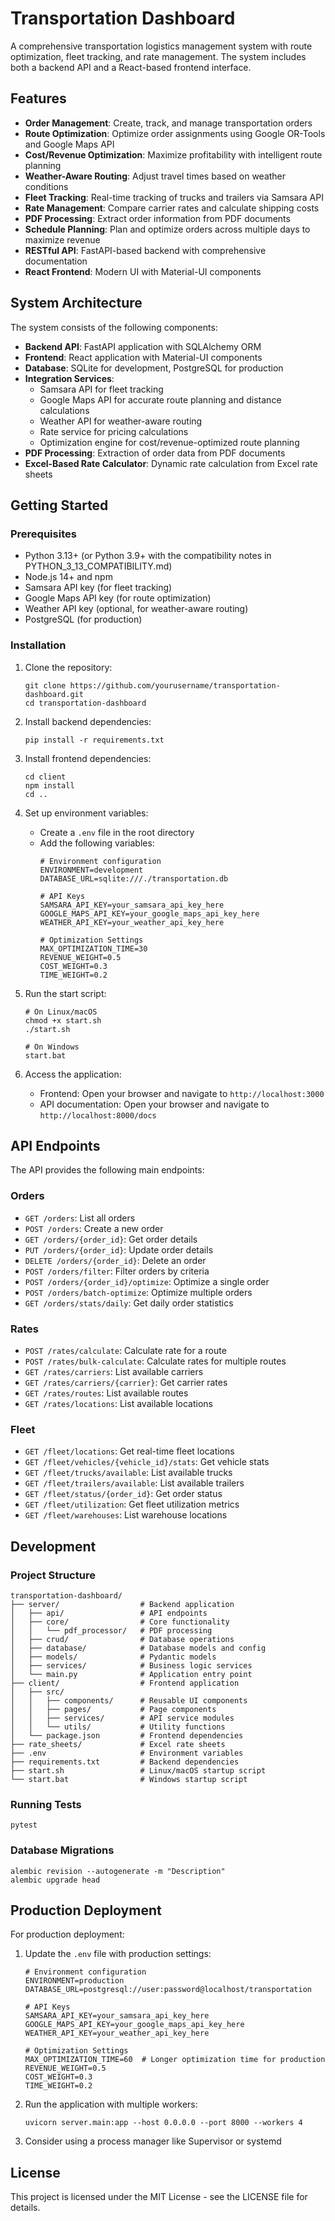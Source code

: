 # Transportation Dashboard

A comprehensive transportation logistics management system with route optimization, fleet tracking, and rate management. The system includes both a backend API and a React-based frontend interface.

## Features

- **Order Management**: Create, track, and manage transportation orders
- **Route Optimization**: Optimize order assignments using Google OR-Tools and Google Maps API
- **Cost/Revenue Optimization**: Maximize profitability with intelligent route planning
- **Weather-Aware Routing**: Adjust travel times based on weather conditions
- **Fleet Tracking**: Real-time tracking of trucks and trailers via Samsara API
- **Rate Management**: Compare carrier rates and calculate shipping costs
- **PDF Processing**: Extract order information from PDF documents
- **Schedule Planning**: Plan and optimize orders across multiple days to maximize revenue
- **RESTful API**: FastAPI-based backend with comprehensive documentation
- **React Frontend**: Modern UI with Material-UI components

## System Architecture

The system consists of the following components:

- **Backend API**: FastAPI application with SQLAlchemy ORM
- **Frontend**: React application with Material-UI components
- **Database**: SQLite for development, PostgreSQL for production
- **Integration Services**: 
  - Samsara API for fleet tracking
  - Google Maps API for accurate route planning and distance calculations
  - Weather API for weather-aware routing
  - Rate service for pricing calculations
  - Optimization engine for cost/revenue-optimized route planning
- **PDF Processing**: Extraction of order data from PDF documents
- **Excel-Based Rate Calculator**: Dynamic rate calculation from Excel rate sheets

## Getting Started

### Prerequisites

- Python 3.13+ (or Python 3.9+ with the compatibility notes in PYTHON_3_13_COMPATIBILITY.md)
- Node.js 14+ and npm
- Samsara API key (for fleet tracking)
- Google Maps API key (for route optimization)
- Weather API key (optional, for weather-aware routing)
- PostgreSQL (for production)

### Installation

1. Clone the repository:
   ```
   git clone https://github.com/yourusername/transportation-dashboard.git
   cd transportation-dashboard
   ```

2. Install backend dependencies:
   ```
   pip install -r requirements.txt
   ```

3. Install frontend dependencies:
   ```
   cd client
   npm install
   cd ..
   ```

4. Set up environment variables:
   - Create a `.env` file in the root directory
   - Add the following variables:
     ```
     # Environment configuration
     ENVIRONMENT=development
     DATABASE_URL=sqlite:///./transportation.db
     
     # API Keys
     SAMSARA_API_KEY=your_samsara_api_key_here
     GOOGLE_MAPS_API_KEY=your_google_maps_api_key_here
     WEATHER_API_KEY=your_weather_api_key_here
     
     # Optimization Settings
     MAX_OPTIMIZATION_TIME=30
     REVENUE_WEIGHT=0.5
     COST_WEIGHT=0.3
     TIME_WEIGHT=0.2
     ```

5. Run the start script:
   ```
   # On Linux/macOS
   chmod +x start.sh
   ./start.sh
   
   # On Windows
   start.bat
   ```

6. Access the application:
   - Frontend: Open your browser and navigate to `http://localhost:3000`
   - API documentation: Open your browser and navigate to `http://localhost:8000/docs`

## API Endpoints

The API provides the following main endpoints:

### Orders

- `GET /orders`: List all orders
- `POST /orders`: Create a new order
- `GET /orders/{order_id}`: Get order details
- `PUT /orders/{order_id}`: Update order details
- `DELETE /orders/{order_id}`: Delete an order
- `POST /orders/filter`: Filter orders by criteria
- `POST /orders/{order_id}/optimize`: Optimize a single order
- `POST /orders/batch-optimize`: Optimize multiple orders
- `GET /orders/stats/daily`: Get daily order statistics

### Rates

- `POST /rates/calculate`: Calculate rate for a route
- `POST /rates/bulk-calculate`: Calculate rates for multiple routes
- `GET /rates/carriers`: List available carriers
- `GET /rates/carriers/{carrier}`: Get carrier rates
- `GET /rates/routes`: List available routes
- `GET /rates/locations`: List available locations

### Fleet

- `GET /fleet/locations`: Get real-time fleet locations
- `GET /fleet/vehicles/{vehicle_id}/stats`: Get vehicle stats
- `GET /fleet/trucks/available`: List available trucks
- `GET /fleet/trailers/available`: List available trailers
- `GET /fleet/status/{order_id}`: Get order status
- `GET /fleet/utilization`: Get fleet utilization metrics
- `GET /fleet/warehouses`: List warehouse locations

## Development

### Project Structure

```
transportation-dashboard/
├── server/                  # Backend application
│   ├── api/                 # API endpoints
│   ├── core/                # Core functionality
│   │   └── pdf_processor/   # PDF processing
│   ├── crud/                # Database operations
│   ├── database/            # Database models and config
│   ├── models/              # Pydantic models
│   ├── services/            # Business logic services
│   └── main.py              # Application entry point
├── client/                  # Frontend application
│   ├── src/
│   │   ├── components/      # Reusable UI components
│   │   ├── pages/           # Page components
│   │   ├── services/        # API service modules
│   │   └── utils/           # Utility functions
│   └── package.json         # Frontend dependencies
├── rate_sheets/             # Excel rate sheets
├── .env                     # Environment variables
├── requirements.txt         # Backend dependencies
├── start.sh                 # Linux/macOS startup script
└── start.bat                # Windows startup script
```

### Running Tests

```
pytest
```

### Database Migrations

```
alembic revision --autogenerate -m "Description"
alembic upgrade head
```

## Production Deployment

For production deployment:

1. Update the `.env` file with production settings:
   ```
   # Environment configuration
   ENVIRONMENT=production
   DATABASE_URL=postgresql://user:password@localhost/transportation
   
   # API Keys
   SAMSARA_API_KEY=your_samsara_api_key_here
   GOOGLE_MAPS_API_KEY=your_google_maps_api_key_here
   WEATHER_API_KEY=your_weather_api_key_here
   
   # Optimization Settings
   MAX_OPTIMIZATION_TIME=60  # Longer optimization time for production
   REVENUE_WEIGHT=0.5
   COST_WEIGHT=0.3
   TIME_WEIGHT=0.2
   ```

2. Run the application with multiple workers:
   ```
   uvicorn server.main:app --host 0.0.0.0 --port 8000 --workers 4
   ```

3. Consider using a process manager like Supervisor or systemd

## License

This project is licensed under the MIT License - see the LICENSE file for details.

